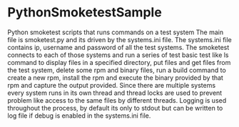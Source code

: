 # PythonSmoketestSample
Python smoketest scripts that runs commands on a test system
The main file is smoketest.py and its driven by the systems.ini file. The systems.ini file contains ip, username and password of all the test systems. The smoketest connects to each of those systems and run a series of test basic test like ls command to display files in a specified directory, put files and get files from the test system, delete some rpm and binary files, run a build command to create a new rpm, install the rpm and execute the binary provided by that rpm and capture the output provided. Since there are multiple systems every system runs in its own thread and thread locks are used to prevent problem like access to the same files by different threads. Logging is used throughout the process, by default its only to stdout but can be written to log file if debug is enabled in the systems.ini file.
